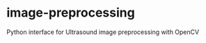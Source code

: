 image-preprocessing
===================

Python interface for Ultrasound image preprocessing with OpenCV
